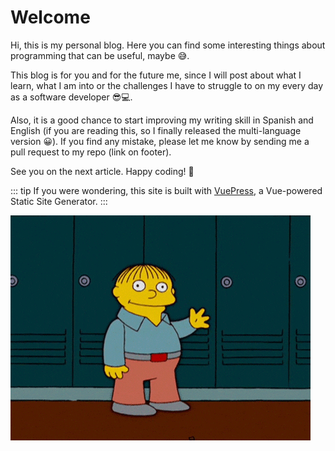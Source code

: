 # Welcome

Hi, this is my personal blog. Here you can find some interesting things about programming that can be useful, maybe 😅.

This blog is for you and for the future me, since I will post about what I learn, what I am into or the challenges I have to struggle to on my every day as a software developer 😎💻.

Also, it is a good chance to start improving my writing skill in Spanish and English (if you are reading this, so I finally released the multi-language version 😀). If you find any mistake, please let me know by sending me a pull request to my repo (link on footer).

See you on the next article. Happy coding! 🥸

::: tip
If you were wondering, this site is built with [VuePress](https://vuepress.vuejs.org/), a Vue-powered Static Site Generator.
:::

![Hello](./hello.gif)